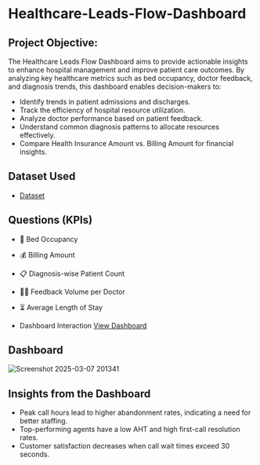 # Healthcare-Leads-Flow-Dashboard

## Project Objective:
The Healthcare Leads Flow Dashboard aims to provide actionable insights to enhance hospital management and improve patient care outcomes. By analyzing key healthcare metrics such as bed occupancy, doctor feedback, and diagnosis trends, this dashboard enables decision-makers to:

- Identify trends in patient admissions and discharges.
- Track the efficiency of hospital resource utilization.
- Analyze doctor performance based on patient feedback.
- Understand common diagnosis patterns to allocate resources effectively.
- Compare Health Insurance Amount vs. Billing Amount for financial insights.

## Dataset Used
- <a href="https://github.com/SyntaxSugar06/PowerBI_dashboard_project/blob/main/Papollo-Healtcare-Dataset.xlsx">Dataset</a>

## Questions (KPIs)
- 🏥 Bed Occupancy
- 💰 Billing Amount
- 📋 Diagnosis-wise Patient Count
- 👨‍⚕️ Feedback Volume per Doctor
- ⏳ Average Length of Stay
  

- Dashboard Interaction <a href="https://github.com/SyntaxSugar06/PowerBI_dashboard_project/blob/main/Screenshot%202025-03-21%20161554.png">View Dashboard</a>

## Dashboard

![Screenshot 2025-03-07 201341](https://github.com/user-attachments/assets/cd72cbaa-c31d-4576-ac86-04846b5d246d)

## Insights from the Dashboard
- Peak call hours lead to higher abandonment rates, indicating a need for better staffing.
- Top-performing agents have a low AHT and high first-call resolution rates.
- Customer satisfaction decreases when call wait times exceed 30 seconds.
